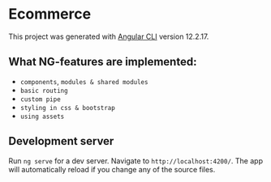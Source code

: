# Ecommerce

This project was generated with [Angular CLI](https://github.com/angular/angular-cli) version 12.2.17.

## What NG-features are implemented:
+ `components`, `modules & shared modules`
+ `basic routing`
+ `custom pipe`
+ `styling in css & bootstrap`
+ `using assets`


## Development server

Run `ng serve` for a dev server. Navigate to `http://localhost:4200/`. The app will automatically reload if you change any of the source files.
